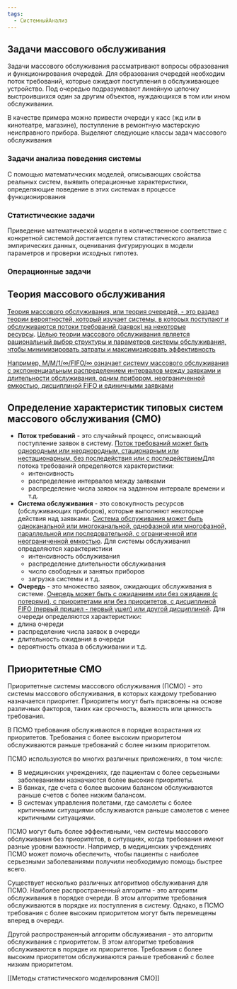 ```yaml
---
tags:
  - СистемныйАнализ
---
```

## Задачи массового обслуживания

Задачи массового обслуживания рассматривают вопросы образования и функционирования очередей. Для образования очередей необходим поток требований, которые ожидают поступления в обслуживающее устройство. Под очередью подразумевают линейную цепочку выстроившихся один за другим объектов, нуждающихся в том или ином обслуживании.

В качестве примера можно привести очереди у касс (жд или в кинотеатре, магазине), поступление в ремонтную мастерскую неисправного прибора.
Выделяют следующие классы задач массового обслуживания
### Задачи анализа поведения системы
С помощью математических моделей, описывающих свойства реальных систем, выявить операционные характеристики, определяющие поведение в этих системах в процессе функционирования
### Статистические задачи
Приведение математической модели в количественное соответствие с конкретной системой достигается путем статистического анализа эмпирических данных, оценивания фигурирующих в модели параметров и проверки исходных гипотез.
### Операционные задачи

## Теория массового обслуживания
[Теория массового обслуживания, или теория очередей, - это раздел теории вероятностей, который изучает системы, в которых поступают и обслуживаются потоки требований (заявок) на некоторые ресурсы](https://ru.wikipedia.org/wiki/%D0%A2%D0%B5%D0%BE%D1%80%D0%B8%D1%8F_%D0%BC%D0%B0%D1%81%D1%81%D0%BE%D0%B2%D0%BE%D0%B3%D0%BE_%D0%BE%D0%B1%D1%81%D0%BB%D1%83%D0%B6%D0%B8%D0%B2%D0%B0%D0%BD%D0%B8%D1%8F). [Целью теории массового обслуживания является рациональный выбор структуры и параметров системы обслуживания, чтобы минимизировать затраты и максимизировать эффективность](https://ru.wikipedia.org/wiki/%D0%A2%D0%B5%D0%BE%D1%80%D0%B8%D1%8F_%D0%BC%D0%B0%D1%81%D1%81%D0%BE%D0%B2%D0%BE%D0%B3%D0%BE_%D0%BE%D0%B1%D1%81%D0%BB%D1%83%D0%B6%D0%B8%D0%B2%D0%B0%D0%BD%D0%B8%D1%8F)

[Например, M/M/1/∞/FIFO/∞ означает систему массового обслуживания с экспоненциальным распределением интервалов между заявками и длительности обслуживания, одним прибором, неограниченной емкостью, дисциплиной FIFO и единичными заявками](https://ru.wikipedia.org/wiki/%D0%A2%D0%B5%D0%BE%D1%80%D0%B8%D1%8F_%D0%BC%D0%B0%D1%81%D1%81%D0%BE%D0%B2%D0%BE%D0%B3%D0%BE_%D0%BE%D0%B1%D1%81%D0%BB%D1%83%D0%B6%D0%B8%D0%B2%D0%B0%D0%BD%D0%B8%D1%8F)
## Определение характеристик типовых систем массового обслуживания (СМО)

- **Поток требований** - это случайный процесс, описывающий поступление заявок в систему. [Поток требований может быть однородным или неоднородным, стационарным или нестационарным, без последействия или с последействием](https://ru.wikipedia.org/wiki/%D0%A2%D0%B5%D0%BE%D1%80%D0%B8%D1%8F_%D0%BC%D0%B0%D1%81%D1%81%D0%BE%D0%B2%D0%BE%D0%B3%D0%BE_%D0%BE%D0%B1%D1%81%D0%BB%D1%83%D0%B6%D0%B8%D0%B2%D0%B0%D0%BD%D0%B8%D1%8F)Для потока требований определяются характеристики: 
	- интенсивность
	- распределение интервалов между заявками
	- распределение числа заявок на заданном интервале времени и т.д.
- **Система обслуживания** - это совокупность ресурсов (обслуживающих приборов), которые выполняют некоторые действия над заявками. [Система обслуживания может быть одноканальной или многоканальной, однофазной или многофазной, параллельной или последовательной, с ограниченной или неограниченной емкостью](https://ru.wikipedia.org/wiki/%D0%A2%D0%B5%D0%BE%D1%80%D0%B8%D1%8F_%D0%BC%D0%B0%D1%81%D1%81%D0%BE%D0%B2%D0%BE%D0%B3%D0%BE_%D0%BE%D0%B1%D1%81%D0%BB%D1%83%D0%B6%D0%B8%D0%B2%D0%B0%D0%BD%D0%B8%D1%8F). Для системы обслуживания определяются характеристики
	- интенсивность обслуживания
	- распределение длительности обслуживания
	- число свободных и занятых приборов
	- загрузка системы и т.д.
- **Очередь** - это множество заявок, ожидающих обслуживания в системе. [Очередь может быть с ожиданием или без ожидания (с потерями), с приоритетами или без приоритетов, с дисциплиной FIFO (первый пришел - первый ушел) или другой дисциплиной](https://ru.wikipedia.org/wiki/%D0%A2%D0%B5%D0%BE%D1%80%D0%B8%D1%8F_%D0%BC%D0%B0%D1%81%D1%81%D0%BE%D0%B2%D0%BE%D0%B3%D0%BE_%D0%BE%D0%B1%D1%81%D0%BB%D1%83%D0%B6%D0%B8%D0%B2%D0%B0%D0%BD%D0%B8%D1%8F). Для очереди определяются  характеристики:
- длина очереди
- распределение числа заявок в очереди
- длительность ожидания в очереди
- вероятность отказа в обслуживании и т.д.
## Приоритетные СМО
Приоритетные системы массового обслуживания (ПСМО) - это системы массового обслуживания, в которых каждому требованию назначается приоритет. Приоритеты могут быть присвоены на основе различных факторов, таких как срочность, важность или ценность требования.

В ПСМО требования обслуживаются в порядке возрастания их приоритетов. Требования с более высоким приоритетом обслуживаются раньше требований с более низким приоритетом.

ПСМО используются во многих различных приложениях, в том числе:

- В медицинских учреждениях, где пациентам с более серьезными заболеваниями назначаются более высокие приоритеты.
- В банках, где счета с более высоким балансом обслуживаются раньше счетов с более низким балансом.
- В системах управления полетами, где самолеты с более критичными ситуациями обслуживаются раньше самолетов с менее критичными ситуациями.

ПСМО могут быть более эффективными, чем системы массового обслуживания без приоритетов, в ситуациях, когда требования имеют разные уровни важности. Например, в медицинских учреждениях ПСМО может помочь обеспечить, чтобы пациенты с наиболее серьезными заболеваниями получили необходимую помощь быстрее всего.

Существует несколько различных алгоритмов обслуживания для ПСМО. Наиболее распространенный алгоритм - это алгоритм обслуживания в порядке очереди. В этом алгоритме требования обслуживаются в порядке их поступления в систему. Однако, в ПСМО требования с более высоким приоритетом могут быть перемещены вперед в очереди.

Другой распространенный алгоритм обслуживания - это алгоритм обслуживания с приоритетом. В этом алгоритме требования обслуживаются в порядке их приоритетов. Требования с более высоким приоритетом обслуживаются раньше требований с более низким приоритетом.


[[Методы статистического моделирования СМО]]